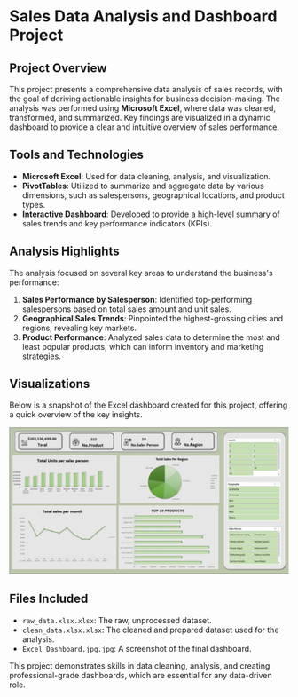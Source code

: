 # Sales Data Analysis and Dashboard Project

## Project Overview

This project presents a comprehensive data analysis of sales records, with the goal of deriving actionable insights for business decision-making. The analysis was performed using **Microsoft Excel**, where data was cleaned, transformed, and summarized. Key findings are visualized in a dynamic dashboard to provide a clear and intuitive overview of sales performance.

## Tools and Technologies

* **Microsoft Excel**: Used for data cleaning, analysis, and visualization.
* **PivotTables**: Utilized to summarize and aggregate data by various dimensions, such as salespersons, geographical locations, and product types.
* **Interactive Dashboard**: Developed to provide a high-level summary of sales trends and key performance indicators (KPIs).

## Analysis Highlights

The analysis focused on several key areas to understand the business's performance:

1.  **Sales Performance by Salesperson**: Identified top-performing salespersons based on total sales amount and unit sales.
2.  **Geographical Sales Trends**: Pinpointed the highest-grossing cities and regions, revealing key markets.
3.  **Product Performance**: Analyzed sales data to determine the most and least popular products, which can inform inventory and marketing strategies.

## Visualizations

Below is a snapshot of the Excel dashboard created for this project, offering a quick overview of the key insights.

![Excel Dashboard](Excel_Dashboard.jpg.jpg)
## Files Included

* `raw_data.xlsx.xlsx`: The raw, unprocessed dataset.
* `clean_data.xlsx.xlsx`: The cleaned and prepared dataset used for the analysis.
* `Excel_Dashboard.jpg.jpg`: A screenshot of the final dashboard.

This project demonstrates skills in data cleaning, analysis, and creating professional-grade dashboards, which are essential for any data-driven role.
